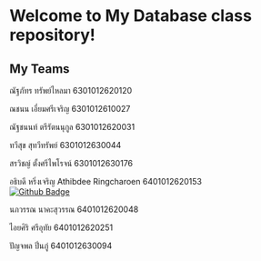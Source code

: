 # Welcome to My Database class repository!

## My Teams

ณัฐภัทร ทรัพย์ไหลมา 6301012620120

ณชนน เอี่ยมศรีเจริญ 6301012610027

ณัฐชนนท์ ตรีรัตนนุกูล 6301012620031

ทวีสุข สุทวีทรัพย์ 6301012630044

สรวิชญ์ ตั้งศรีไพโรจน์ 6301012630176

อธิบดี หริ่งเจริญ
Athibdee Ringcharoen 6401012620153                                    
[![Github Badge](https://img.shields.io/badge/-Athibdee-333?style=flat&logo=Github&logoColor=white)](https://github.com/Athibdee)

นภวรรณ นาคะสุวรรณ 6401012620048

ไอยศิริ ศรีอุทัย 6401012620251

ปัญจพล ปิ่นภู่ 6401012630094
#
